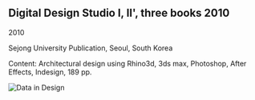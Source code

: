 ## Digital Design Studio I, II', three books 2010

2010

Sejong University Publication, Seoul, South Korea

Content: Architectural design using Rhino3d, 3ds max, Photoshop, After Effects, Indesign, 189 pp.

![Data in Design](https://namjulee.github.io/njs-lab-public/project/2010-digital-design-1-2/2010-digital-design-1-2.jpg)
